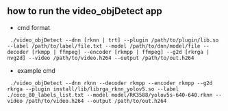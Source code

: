 ## how to run the video_objDetect app

- cmd format

` ./video_objDetect --dnn [rknn | trt] --plugin /path/to/plugin/lib.so --label /path/to/label/file.txt --model /path/to/dnn/model/file --decoder [rkmpp | ffmpeg] --encoder [rkmpp | ffmpeg] --g2d [rkrga | nvg2d] --video /path/to/video.h264 --output /path/to/out.h264`

- example cmd

` ./video_objDetect --dnn rknn --decoder rkmpp --encoder rkmpp --g2d rkrga --plugin install/lib/librga_rknn_yolov5.so --label ./coco_80_labels_list.txt --model model/RK3588/yolov5s-640-640.rknn --video /path/to/video.h264 --output /path/to/out.h264`